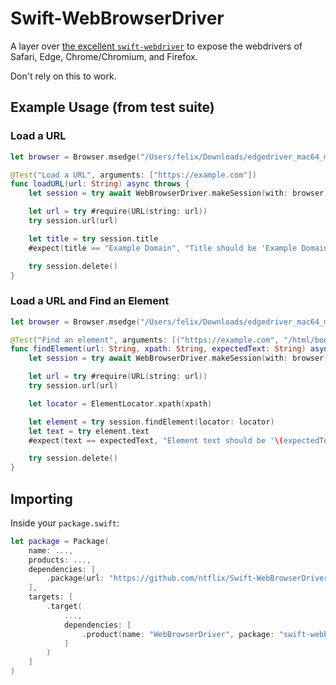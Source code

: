 # Swift-WebBrowserDriver

A layer over [the excellent `swift-webdriver`](https://github.com/thebrowsercompany/swift-webdriver) to expose the webdrivers of Safari, Edge, Chrome/Chromium, and Firefox.

Don't rely on this to work.

## Example Usage (from test suite)

### Load a URL

```swift
let browser = Browser.msedge("/Users/felix/Downloads/edgedriver_mac64_m1/msedgedriver", msEdgePath: "/Volumes/Apps/Microsoft Edge.app/Contents/MacOS/Microsoft Edge") // Or wherever Edge's driver and executable are

@Test("Load a URL", arguments: ["https://example.com"])
func loadURL(url: String) async throws {
    let session = try await WebBrowserDriver.makeSession(with: browser)

    let url = try #require(URL(string: url))
    try session.url(url)

    let title = try session.title
    #expect(title == "Example Domain", "Title should be 'Example Domain', got '\(title)'")

    try session.delete()
}
```

### Load a URL and Find an Element

```swift
let browser = Browser.msedge("/Users/felix/Downloads/edgedriver_mac64_m1/msedgedriver", msEdgePath: "/Volumes/Apps/Microsoft Edge.app/Contents/MacOS/Microsoft Edge")

@Test("Find an element", arguments: [("https://example.com", "/html/body/div/h1", "Example Domain")])
func findElement(url: String, xpath: String, expectedText: String) async throws {
    let session = try await WebBrowserDriver.makeSession(with: browser)

    let url = try #require(URL(string: url))
    try session.url(url)

    let locator = ElementLocator.xpath(xpath)

    let element = try session.findElement(locator: locator)
    let text = try element.text
    #expect(text == expectedText, "Element text should be '\(expectedText)', got '\(text)'")

    try session.delete()
}
```

## Importing

Inside your `package.swift`:

```swift
let package = Package(
    name: ...,
    products: ...,
    dependencies: [
        .package(url: "https://github.com/ntflix/Swift-WebBrowserDriver", branch: "main")
    ],
    targets: [
        .target(
            ...,
            dependencies: [
                .product(name: "WebBrowserDriver", package: "swift-webbrowserdriver")
            ]
        )
    ]
)
```
